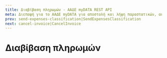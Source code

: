 ```yaml
---
title: Διαβίβαση πληρωμών - ΑΑΔΕ myDATA REST API
meta: Διεπαφή για το ΑΑΔΕ myDATA για αποστολή και λήψη παραστατικών, ακύρωση παραστατικών, χαρακτηρισμός και λήψη εσόδων και εξόδων και λήψη αναφορών ΦΠΑ.
prev: send-expenses-classification|SendExpensesClassification
next: cancel-invoice|CancelInvoice
---
```


# Διαβίβαση πληρωμών
